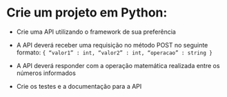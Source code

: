 # Crie um projeto em Python:

* Crie uma API utilizando o framework de sua preferência

* A API deverá receber uma requisição no método POST no seguinte formato:
`{
“valor1” : int,
“valor2” : int,
“operacao” : string
}`

* A API deverá responder com a operação matemática realizada entre os números
informados

* Crie os testes e a documentação para a API